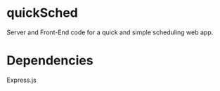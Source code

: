 # quickSched
Server and Front-End code for a quick and simple scheduling web app.

# Dependencies
Express.js